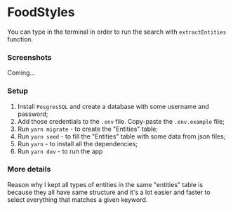 # FoodStyles

You can type in the terminal in order to run the search with `extractEntities` function.

### Screenshots

Coming...

### Setup

1. Install `PosgresSQL` and create a database with some username and password;
2. Add those credentials to the `.env` file. Copy-paste the `.env.example` file;
3. Run `yarn migrate` - to create the "Entities" table;
4. Run `yarn seed` - to fill the "Entities" table with some data from json files;
5. Run `yarn` - to install all the dependencies;
6. Run `yarn dev` - to run the app

### More details

Reason why I kept all types of entities in the same "entities" table is because they all have same structure and it's a lot easier and faster to select everything that matches a given keyword.
